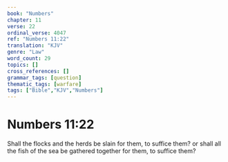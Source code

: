 ```yaml
---
book: "Numbers"
chapter: 11
verse: 22
ordinal_verse: 4047
ref: "Numbers 11:22"
translation: "KJV"
genre: "Law"
word_count: 29
topics: []
cross_references: []
grammar_tags: [question]
thematic_tags: [warfare]
tags: ["Bible","KJV","Numbers"]
---
```


# Numbers 11:22

Shall the flocks and the herds be slain for them, to suffice them? or shall all the fish of the sea be gathered together for them, to suffice them?
